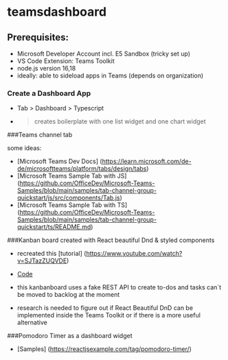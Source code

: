 # teamsdashboard

 ## Prerequisites:
- Microsoft Developer Account incl. E5 Sandbox (tricky set up)
- VS Code Extension: Teams Toolkit
- node.js version 16,18
- ideally: able to sideload apps in Teams (depends on organization)

 ### Create a Dashboard App
- Tab > Dashboard > Typescript
- > creates boilerplate with one list widget and one chart widget


###Teams channel tab

some ideas:
- [Microsoft Teams Dev Docs] (https://learn.microsoft.com/de-de/microsoftteams/platform/tabs/design/tabs)
- [Microsoft Teams Sample Tab with JS] (https://github.com/OfficeDev/Microsoft-Teams-Samples/blob/main/samples/tab-channel-group-quickstart/js/src/components/Tab.js)
- [Microsoft Teams Sample Tab with TS] (https://github.com/OfficeDev/Microsoft-Teams-Samples/blob/main/samples/tab-channel-group-quickstart/ts/README.md)

###Kanban board created with React beautiful Dnd & styled components
- recreated this [tutorial] (https://www.youtube.com/watch?v=SJTazZUQVDE)
- [Code](https://github.com/ksekwamote/kanbanBoard/blob/master/src/assets/components/Kanbanboard.jsx)
- this kanbanboard uses a fake REST API to create to-dos and tasks can´t be moved to backlog at the moment

- research is needed to figure out if React Beautiful DnD can be implemented inside the Teams Toolkit or if there is a more useful alternative

###Pomodoro Timer as a dashboard widget

- [Samples] (https://reactjsexample.com/tag/pomodoro-timer/)
  

